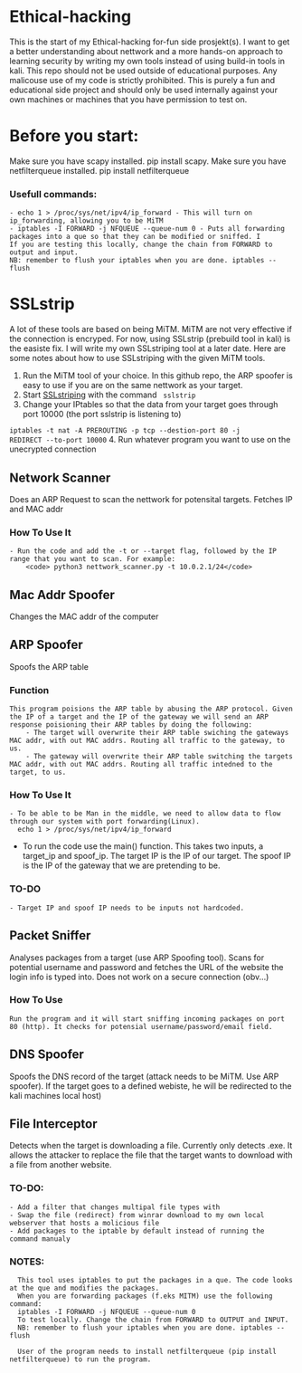# Ethical-hacking
This is the start of my Ethical-hacking for-fun side prosjekt(s). I want to get a better understanding about nettwork and a more hands-on approach to learning security by writing my own tools instead of using build-in tools in kali. 
This repo should not be used outside of educational purposes. Any malicouse use of my code is strictly prohibited. This is purely a fun and educational side project and should only be used internally against your own machines or machines that you have permission to test on. 

# Before you start:
Make sure you have scapy installed. pip install scapy. 
Make sure you have netfilterqueue installed. pip install netfilterqueue 
###  Usefull commands: 
	- echo 1 > /proc/sys/net/ipv4/ip_forward - This will turn on ip_forwarding, allowing you to be MiTM 
	- iptables -I FORWARD -j NFQUEUE --queue-num 0 - Puts all forwarding packages into a que so that they can be modified or sniffed. I
	If you are testing this locally, change the chain from FORWARD to output and input.
	NB: remember to flush your iptables when you are done. iptables --flush

# SSLstrip 
  A lot of these tools are based on being MiTM. MiTM are not very effective if the connection is encryped. For now, using SSLstrip (prebuild tool in kali) is the easiste fix. I will write my own SSLstriping tool at a later date. Here are some notes about how to use SSLstriping with the given MiTM tools. 
  1. Run the MiTM tool of your choice. In this github repo, the ARP spoofer is easy to use if you are on the same nettwork as your target. 
  2. Start [SSLstriping](https://github.com/moxie0/sslstrip) with the command  <code> sslstrip </code> 
  3. Change your IPtables so that the data from your target goes through port 10000 (the port sslstrip is listening to)
  
<code>iptables -t nat -A PREROUTING -p tcp --destion-port 80 -j REDIRECT --to-port 10000</code>
  4. Run whatever program you want to use on the unecrypted connection

## Network Scanner
  Does an ARP Request to scan the nettwork for potensital targets. Fetches IP and MAC addr 
  ### How To Use It
  	- Run the code and add the -t or --target flag, followed by the IP range that you want to scan. For example: 
  		<code> python3 nettwork_scanner.py -t 10.0.2.1/24</code>

## Mac Addr Spoofer
  Changes the MAC addr of the computer
  
## ARP Spoofer
  Spoofs the ARP table
  ### Function 
  	This program poisions the ARP table by abusing the ARP protocol. Given the IP of a target and the IP of the gateway we will send an ARP response poisioning their ARP tables by doing the following: 
  		- The target will overwrite their ARP table swiching the gateways MAC addr, with out MAC addrs. Routing all traffic to the gateway, to us. 
  		- The gateway will overwrite their ARP table switching the targets MAC addr, with out MAC addrs. Routing all traffic intedned to the target, to us. 
  
  ### How To Use It
    - To be able to be Man in the middle, we need to allow data to flow through our system with port forwarding(Linux). 
      echo 1 > /proc/sys/net/ipv4/ip_forward
   - To run the code use the main() function. This takes two inputs, a target_ip and spoof_ip. The target IP is the IP of our target. The spoof IP is the IP of the gateway that we are pretending to be.
   
  ### TO-DO
    - Target IP and spoof IP needs to be inputs not hardcoded. 
    
  
## Packet Sniffer
  Analyses packages from a target (use ARP Spoofing tool). Scans for potential username and password and fetches the URL of the website the login info is typed into. Does not work on a secure connection (obv...) 
  ### How To Use
  	Run the program and it will start sniffing incoming packages on port 80 (http). It checks for potensial username/password/email field. 

## DNS Spoofer
  Spoofs the DNS record of the target (attack needs to be MiTM. Use ARP spoofer). If the target goes to a defined webiste, he will be redirected to the kali machines local host)

## File Interceptor
  Detects when the target is downloading a file. Currently only detects .exe. It allows the attacker to replace the file that the target wants to download with a file from another   website. 
  ### TO-DO:
    - Add a filter that changes multipal file types with 
    - Swap the file (redirect) from winrar download to my own local webserver that hosts a molicious file
    - Add packages to the iptable by default instead of running the command manualy
  ### NOTES:
      This tool uses iptables to put the packages in a que. The code looks at the que and modifies the packages. 
      When you are forwarding packages (f.eks MITM) use the following command:
      iptables -I FORWARD -j NFQUEUE --queue-num 0
      To test locally. Change the chain from FORWARD to OUTPUT and INPUT.
      NB: remember to flush your iptables when you are done. iptables --flush
      
      User of the program needs to install netfilterqueue (pip install netfilterqueue) to run the program.
